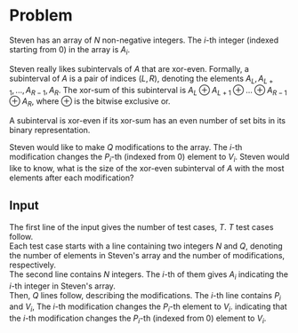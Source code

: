 # Problem

Steven has an array of $N$ non-negative integers. The $i$-th integer (indexed starting from 0) in the array is $A_i$.

Steven really likes subintervals of $A$ that are xor-even. Formally, a subinterval of $A$ is a pair of indices $(L, R)$, denoting the elements $A_L, A_{L+1}, ..., A_{R-1}, A_R$. The xor-sum of this subinterval is $A_L \oplus A_{L+1} \oplus ... \oplus A_{R-1} \oplus A_R$, where $\oplus$ is the bitwise exclusive or.

A subinterval is xor-even if its xor-sum has an even number of set bits in its binary representation.

Steven would like to make $Q$ modifications to the array. The $i$-th modification changes the $P_i$-th (indexed from 0) element to $V_i$. Steven would like to know, what is the size of the xor-even subinterval of $A$ with the most elements after each modification?

## Input

The first line of the input gives the number of test cases, $T$. $T$ test cases follow.  
Each test case starts with a line containing two integers $N$ and $Q$, denoting the number of elements in Steven's array and the number of modifications, respectively.  
The second line contains $N$ integers. The $i$-th of them gives $A_i$ indicating the $i$-th integer in Steven's array.  
Then, $Q$ lines follow, describing the modifications. The $i$-th line contains $P_i$ and $V_i$, The $i$-th modification changes the $P_i$-th element to $V_i$. indicating that the $i$-th modification changes the $P_i$-th (indexed from 0) element to $V_i$.

